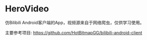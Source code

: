 # HeroVideo
仿Bilibili Android客户端的App，视频源来自于网络爬虫，仅供学习使用。

主要参考项目:
https://github.com/HotBitmapGG/bilibili-android-client
